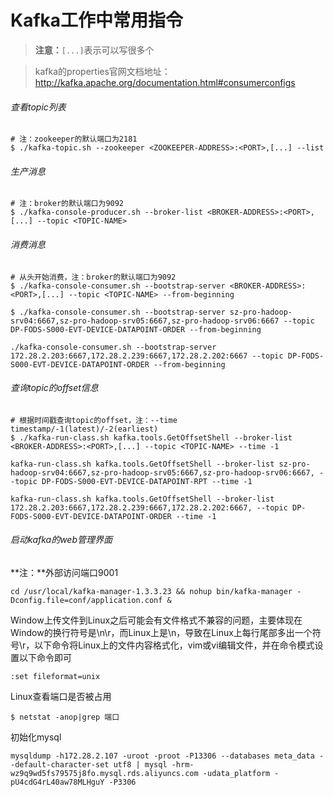 # Kafka工作中常用指令

> **注意：**`[...]`表示可以写很多个

>  kafka的properties官网文档地址：http://kafka.apache.org/documentation.html#consumerconfigs

###### 查看topic列表

```shell
# 注：zookeeper的默认端口为2181
$ ./kafka-topic.sh --zookeeper <ZOOKEEPER-ADDRESS>:<PORT>,[...] --list
```

###### 生产消息

```shell
# 注：broker的默认端口为9092
$ ./kafka-console-producer.sh --broker-list <BROKER-ADDRESS>:<PORT>,[...] --topic <TOPIC-NAME>
```

###### 消费消息

```shell
# 从头开始消费，注：broker的默认端口为9092
$ ./kafka-console-consumer.sh --bootstrap-server <BROKER-ADDRESS>:<PORT>,[...] --topic <TOPIC-NAME> --from-beginning

$ ./kafka-console-consumer.sh --bootstrap-server sz-pro-hadoop-srv04:6667,sz-pro-hadoop-srv05:6667,sz-pro-hadoop-srv06:6667 --topic DP-FODS-S000-EVT-DEVICE-DATAPOINT-ORDER --from-beginning

./kafka-console-consumer.sh --bootstrap-server 172.28.2.203:6667,172.28.2.239:6667,172.28.2.202:6667 --topic DP-FODS-S000-EVT-DEVICE-DATAPOINT-ORDER --from-beginning

```

###### 查询topic的offset信息

```shell
# 根据时间戳查询topic的offset，注：--time timestamp/-1(latest)/-2(earliest)
$ ./kafka-run-class.sh kafka.tools.GetOffsetShell --broker-list <BROKER-ADDRESS>:<PORT>,[...] --topic <TOPIC-NAME> --time -1

kafka-run-class.sh kafka.tools.GetOffsetShell --broker-list sz-pro-hadoop-srv04:6667,sz-pro-hadoop-srv05:6667,sz-pro-hadoop-srv06:6667, --topic DP-FODS-S000-EVT-DEVICE-DATAPOINT-RPT --time -1

kafka-run-class.sh kafka.tools.GetOffsetShell --broker-list 172.28.2.203:6667,172.28.2.239:6667,172.28.2.202:6667, --topic DP-FODS-S000-EVT-DEVICE-DATAPOINT-ORDER --time -1

```

###### 启动kafka的web管理界面

**注：**外部访问端口9001

```shell
cd /usr/local/kafka-manager-1.3.3.23 && nohup bin/kafka-manager -Dconfig.file=conf/application.conf &
```

Window上传文件到Linux之后可能会有文件格式不兼容的问题，主要体现在Window的换行符号是\n\r，而Linux上是\n，导致在Linux上每行尾部多出一个符号\r，以下命令将Linux上的文件内容格式化，vim或vi编辑文件，并在命令模式设置以下命令即可

```shell
:set fileformat=unix
```

Linux查看端口是否被占用

```shell
$ netstat -anop|grep 端口
```

初始化mysql

```shell
mysqldump -h172.28.2.107 -uroot -proot -P13306 --databases meta_data --default-character-set utf8 | mysql -hrm-wz9q9wd5fs79575j8fo.mysql.rds.aliyuncs.com -udata_platform -pU4cdG4rL40aw78MLHguY -P3306
```

